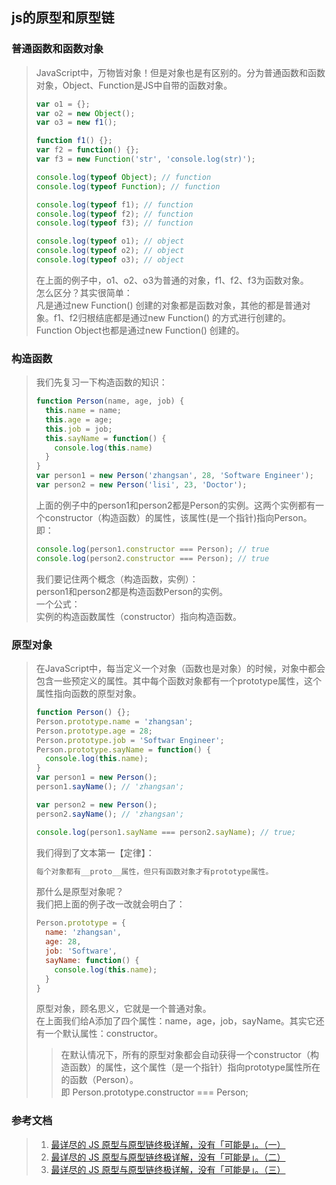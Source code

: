## js的原型和原型链

### 普通函数和函数对象
> JavaScript中，万物皆对象！但是对象也是有区别的。分为普通函数和函数对象，Object、Function是JS中自带的函数对象。
> ```js
> var o1 = {};
> var o2 = new Object();
> var o3 = new f1();
> 
> function f1() {};
> var f2 = function() {};
> var f3 = new Function('str', 'console.log(str)');
> 
> console.log(typeof Object); // function
> console.log(typeof Function); // function
>
> console.log(typeof f1); // function
> console.log(typeof f2); // function
> console.log(typeof f3); // function
> 
> console.log(typeof o1); // object
> console.log(typeof o2); // object
> console.log(typeof o3); // object
> ```
> 在上面的例子中，o1、o2、o3为普通的对象，f1、f2、f3为函数对象。  
> 怎么区分？其实很简单：  
> 凡是通过new Function() 创建的对象都是函数对象，其他的都是普通对象。f1、f2归根结底都是通过new Function() 的方式进行创建的。Function Object也都是通过new Function() 创建的。

### 构造函数
> 我们先复习一下构造函数的知识：
> 
> ```js
> function Person(name, age, job) {
>   this.name = name;
>   this.age = age;
>   this.job = job;
>   this.sayName = function() {
>     console.log(this.name)
>   }
> }
> var person1 = new Person('zhangsan', 28, 'Software Engineer');
> var person2 = new Person('lisi', 23, 'Doctor');
> ```
> 
> 上面的例子中的person1和person2都是Person的实例。这两个实例都有一个constructor（构造函数）的属性，该属性(是一个指针)指向Person。即：
> 
> ```js
> console.log(person1.constructor === Person); // true
> console.log(person2.constructor === Person); // true
> ```
> 
> 我们要记住两个概念（构造函数，实例）：  
> person1和person2都是构造函数Person的实例。  
> 一个公式：  
> 实例的构造函数属性（constructor）指向构造函数。

### 原型对象
> 在JavaScript中，每当定义一个对象（函数也是对象）的时候，对象中都会包含一些预定义的属性。其中每个函数对象都有一个prototype属性，这个属性指向函数的原型对象。
> 
> ```js
> function Person() {};
> Person.prototype.name = 'zhangsan';
> Person.prototype.age = 28;
> Person.prototype.job = 'Softwar Engineer';
> Person.prototype.sayName = function() {
>   console.log(this.name);
> }
> var person1 = new Person();
> person1.sayName(); // 'zhangsan';
> 
> var person2 = new Person();
> person2.sayName(); // 'zhangsan';
> 
> console.log(person1.sayName === person2.sayName); // true; 
> ```
> 
> 我们得到了文本第一【定律】：
> ```bash
> 每个对象都有__proto__属性，但只有函数对象才有prototype属性。
> ```
>   
> 那什么是原型对象呢？  
> 我们把上面的例子改一改就会明白了：
> ```js
> Person.prototype = {
>   name: 'zhangsan',
>   age: 28,
>   job: 'Software',
>   sayName: function() {
>     console.log(this.name);
>   }
> }
> ```
> 原型对象，顾名思义，它就是一个普通对象。  
> 在上面我们给A添加了四个属性：name，age，job，sayName。其实它还有一个默认属性：constructor。
> > 在默认情况下，所有的原型对象都会自动获得一个constructor（构造函数）的属性，这个属性（是一个指针）指向prototype属性所在的函数（Person）。  
> > 即 Person.prototype.constructor === Person;
> 











### 参考文档
> 1. [最详尽的 JS 原型与原型链终极详解，没有「可能是」。（一）](https://www.jianshu.com/p/dee9f8b14771)
> 2. [最详尽的 JS 原型与原型链终极详解，没有「可能是」。（二）](https://www.jianshu.com/p/652991a67186)
> 3. [最详尽的 JS 原型与原型链终极详解，没有「可能是」。（三）](https://www.jianshu.com/p/a4e1e7b6f4f8)
> 